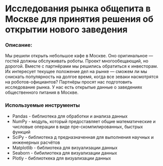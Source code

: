 # Исследования рынка общепита в Москве для принятия решения об открытии нового заведения
### Описание:
Мы решили открыть небольшое кафе в Москве. Оно оригинальное — гостей должны обслуживать роботы. Проект многообещающий, но дорогой. Вместе с партнёрами мы решились обратиться к инвесторам. Их интересует текущее положение дел на рынке — сможем ли мы снискать популярность на долгое время, когда все зеваки насмотрятся на роботов-официантов? Партнёры просят нас подготовить исследование рынка. У нас есть открытые данные о заведениях общественного питания в Москве.
### Используемые инструменты
* Pandas - библиотека для обработки и анализа данных
* NumPy - модуль, который предоставляет общие математические и числовые операции в виде пре-скомпилированных, быстрых функций
* SciPy - библиотека д предназначенная для выполнения научных и инженерных расчётов
* Matplotlib - библиотека для визуализации данных
* Seaborn - бибилиотека для визуализации данных 
* Plotly - библиоткека для визуализации данных
